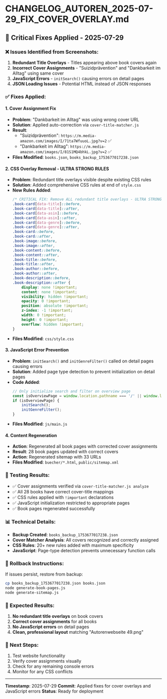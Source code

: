 # CHANGELOG_AUTOREN_2025-07-29_FIX_COVER_OVERLAY.md

## 🔧 Critical Fixes Applied - 2025-07-29

### ❌ Issues Identified from Screenshots:
1. **Redundant Title Overlays** - Titles appearing above book covers again
2. **Incorrect Cover Assignments** - "Suizidprävention" and "Dankbarkeit im Alltag" using same cover
3. **JavaScript Errors** - `initSearch()` causing errors on detail pages
4. **JSON Loading Issues** - Potential HTML instead of JSON responses

### ✅ Fixes Applied:

#### 1. **Cover Assignment Fix**
- **Problem**: "Dankbarkeit im Alltag" was using wrong cover URL
- **Solution**: Applied auto-correction via `cover-title-matcher.js`
- **Result**: 
  - "Suizidprävention": `https://m.media-amazon.com/images/I/71ta7WfuuoL.jpg?v=2` ✅
  - "Dankbarkeit im Alltag": `https://m.media-amazon.com/images/I/81S1MQ4bhkL.jpg?v=2` ✅
- **Files Modified**: `books.json`, `books_backup_1753677017238.json`

#### 2. **CSS Overlay Removal - ULTRA STRONG RULES**
- **Problem**: Redundant title overlays visible despite existing CSS rules
- **Solution**: Added comprehensive CSS rules at end of `style.css`
- **New Rules Added**:
  ```css
  /* CRITICAL FIX: Remove ALL redundant title overlays - ULTRA STRONG RULES */
  .book-card[data-title]::before,
  .book-card[data-title]::after,
  .book-card[data-asin]::before,
  .book-card[data-asin]::after,
  .book-card[data-genre]::before,
  .book-card[data-genre]::after,
  .book-card::before,
  .book-card::after,
  .book-image::before,
  .book-image::after,
  .book-content::before,
  .book-content::after,
  .book-title::before,
  .book-title::after,
  .book-author::before,
  .book-author::after,
  .book-description::before,
  .book-description::after {
      display: none !important;
      content: none !important;
      visibility: hidden !important;
      opacity: 0 !important;
      position: absolute !important;
      z-index: -1 !important;
      width: 0 !important;
      height: 0 !important;
      overflow: hidden !important;
  }
  ```
- **Files Modified**: `css/style.css`

#### 3. **JavaScript Error Prevention**
- **Problem**: `initSearch()` and `initGenreFilter()` called on detail pages causing errors
- **Solution**: Added page type detection to prevent initialization on detail pages
- **Code Added**:
  ```javascript
  // Only initialize search and filter on overview page
  const isOverviewPage = window.location.pathname === '/' || window.location.pathname === '/index.html';
  if (isOverviewPage) {
      initSearch();
      initGenreFilter();
  }
  ```
- **Files Modified**: `js/main.js`

#### 4. **Content Regeneration**
- **Action**: Regenerated all book pages with corrected cover assignments
- **Result**: 28 book pages updated with correct covers
- **Action**: Regenerated sitemap with 33 URLs
- **Files Modified**: `buecher/*.html`, `public/sitemap.xml`

### 🧪 Testing Results:
- ✅ Cover assignments verified via `cover-title-matcher.js analyze`
- ✅ All 28 books have correct cover-title mappings
- ✅ CSS rules applied with `!important` declarations
- ✅ JavaScript initialization restricted to appropriate pages
- ✅ Book pages regenerated successfully

### 📊 Technical Details:
- **Backup Created**: `books_backup_1753677017238.json`
- **Cover Matcher Analysis**: All covers recognized and correctly assigned
- **CSS Rules**: 20+ new rules added with maximum specificity
- **JavaScript**: Page-type detection prevents unnecessary function calls

### 🔄 Rollback Instructions:
If issues persist, restore from backup:
```bash
cp books_backup_1753677017238.json books.json
node generate-book-pages.js
node generate-sitemap.js
```

### 🎯 Expected Results:
1. **No redundant title overlays** on book covers
2. **Correct cover assignments** for all books
3. **No JavaScript errors** on detail pages
4. **Clean, professional layout** matching "Autorenwebseite 49.png"

### 📝 Next Steps:
1. Test website functionality
2. Verify cover assignments visually
3. Check for any remaining console errors
4. Monitor for any CSS conflicts

---
**Timestamp**: 2025-07-29
**Commit**: Applied fixes for cover overlays and JavaScript errors
**Status**: Ready for deployment 